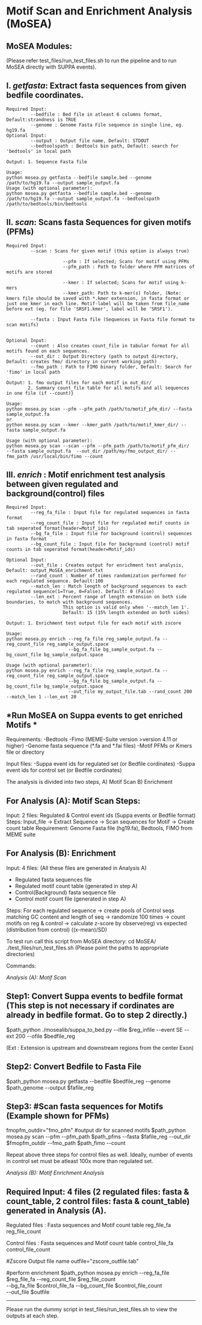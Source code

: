 **Motif Scan and Enrichment Analysis (MoSEA)**
============================================


**MoSEA Modules:**
--------------------
(Please refer test_files/run_test_files.sh to run the pipeline and to run MoSEA directly with SUPPA events).

I. *getfasta*: Extract fasta sequences from given bedfile coordinates.
--------------------------------------------------------------------
	Required Input: 
			 --bedfile : Bed file in atleast 6 columns format, Default:strandness is TRUE
			 --genome : Genome Fasta File sequence in single line, eg. hg19.fa
	Optional Input:
			 --output : Output file name, Default: STDOUT
			 --bedtoolspath : Bedtools bin path, Default: search for 'bedtools' in local path
	
	Output: 1. Sequence Fasta file
	
	Usage: 
	python mosea.py getfasta --bedfile sample.bed --genome /path/to/hg19.fa --output sample_output.fa
	Usage (with optional parameter):
	python mosea.py getfasta --bedfile sample.bed --genome /path/to/hg19.fa --output sample_output.fa --bedtoolspath /path/to/bedtools/bin/bedtools
	
II. *scan*: Scans fasta Sequences for given motifs (PFMs)
-------------------------------------------------
	Required Input: 
			 --scan : Scans for given motif (this option is always true)	

                         --pfm : If selected; Scans for motif using PFMs
                         --pfm_path : Path to folder where PFM matrices of motifs are stored 
                        
                         --kmer : If selected; Scans for motif using k-mers 
                         --kmer_path: Path to k-mer(s) folder, (Note: kmers file should be saved with *.kmer extension, in fasta format or just one kmer in each line. Motif-label will be taken from file_name before ext (eg. for file 'SRSF1.kmer', label will be 'SRSF1').

			 --fasta : Input Fasta file (Sequences in Fasta file format to scan motifs)
			 
			
	Optional Input:
			 --count : Also creates count_file in tabular format for all motifs found on each sequences.
			 --out_dir : Output Directory (path to output directory, Default: creates fmo/ directory in current working path)
			 --fmo_path : Path to FIMO binary folder, Default: Search for 'fimo' in local path
	
	Output: 1. fmo output files for each motif in out_dir/
			2. Summary count_file table for all motifs and all sequences in one file (if --count)}
	
	Usage: 
	python mosea.py scan --pfm --pfm_path /path/to/motif_pfm_dir/ --fasta sample_output.fa
    or
    python mosea.py scan --kmer --kmer_path /path/to/motif_kmer_dir/ --fasta sample_output.fa 

	Usage (with optional parameter):
	python mosea.py scan --scan --pfm --pfm_path /path/to/motif_pfm_dir/  --fasta sample_output.fa  --out_dir /path/my/fmo_output_dir/ --fmo_path /usr/local/bin/fimo --count

	
III. *enrich* : Motif enrichment test analysis between given regulated and background(control) files	
---------------------------------------------------------------------------------------------------
	Required Input: 
			 --reg_fa_file : Input file for regulated sequences in fasta format
			 --reg_count_file : Input file for regulated motif counts in tab seperated format(header=Motif_ids)
			 --bg_fa_file : Input file for background (control) sequences in fasta format
			 --bg_count_file : Input file for background (control) motif counts in tab seperated format(header=Motif_ids)
			
	Optional Input:
			 --out_file : Creates output for enrichment test analysis, Default: output_MoSEA_enrichment.txt
			 --rand_count : Number of times randomization performed for each regulated sequence. Default:100
			 --match_len : Match length of background sequences to each regulated sequence(1=True, 0=False). Default: 0 (False)
			 --len_ext : Percent range of length extension on both side boundaries, to match with background sequences.
			 			 This option is valid only when '--match_len 1'. 
						 Default: 15 (15% length extended on both sides)
	
	Output: 1. Enrichment test output file for each motif with zscore 
	
	Usage: 
	python mosea.py enrich --reg_fa_file reg_sample_output.fa --reg_count_file reg_sample_output.space
						   --bg_fa_file bg_sample_output.fa --bg_count_file bg_sample_output.space
						 
	Usage (with optional parameter):
	python mosea.py enrich --reg_fa_file reg_sample_output.fa --reg_count_file reg_sample_output.space
						   --bg_fa_file bg_sample_output.fa --bg_count_file bg_sample_output.space
						   --out_file my_output_file.tab --rand_count 200 --match_len 1 --len_ext 20
						   



*Run MoSEA on Suppa events to get enriched Motifs *
-------------------------------------------------
Requirements:
	-Bedtools
	-Fimo (MEME-Suite version >version 4.11 or higher)
	-Genome fasta sequence (\*.fa and \*.fai files)
	-Motif PFMs or Kmers file or directory 
	
Input files:
	-Suppa event ids for regulated set (or Bedfile cordinates)
	-Suppa event ids for control set (or Bedfile cordinates)
	

The analysis is divided into two steps, A) Motif Scan B) Enrichment

For Analysis (A): Motif Scan Steps:
-------------------------------------------------
Input: 2 files: Regulated & Control event ids (Suppa events or Bedfile format)
Steps: Input_file -> Extract Sequence -> Scan sequences for Motif -> Create count table
Requirement: Genome Fasta file (hg19.fa), Bedtools, FIMO from MEME suite

For Analysis (B): Enrichment
-------------------------------------------------
Input: 4 files: (All these files are generated in Analysis A)
- Regulated fasta sequences file 
- Regulated motif count table (generated in step A)
- Control(Background) fasta sequence file
- Control motif count file (generated in step A)

Steps: For each regulated sequence -> create pools of Control seqs matching GC content and length of seq -> randomize 100 times -> count motifs on reg & control -> calculate z-score by observe(reg) vs expected (distribution from control) ((x-mean)/SD) 

To test run call this script from MoSEA directory: 
cd MoSEA/
./test_files/run_test_files.sh (Please point the paths to appropriate directories)

Commands:

*Analysis (A): Motif Scan*


Step1: Convert Suppa events to bedfile format (This step is not necessary if cordinates are already in bedfile format. Go to step 2 directly.) 
-------------------------------------------------
$path_python ./mosealib/suppa_to_bed.py --ifile $reg_infile --event SE --ext 200 --ofile $bedfile_reg

(Ext : Extension is upstream and downstream regions from the center Exon)

Step2: Convert Bedfile to Fasta File
-------------------------------------------------
$path_python mosea.py getfasta --bedfile $bedfile_reg --genome $path_genome --output $fafile_reg

Step3:  #Scan fasta sequences for Motifs (Example shown for PFMs)
-------------------------------------------------
fmopfm_outdir="fmo_pfm"  #output dir for scanned motifs
$path_python mosea.py scan --pfm --pfm_path $path_pfms --fasta $fafile_reg --out_dir $fmopfm_outdir --fmo_path $path_fimo --count


Repeat above three steps for control files as well. Ideally, number of events in control set must be atleast 100x more than regulated set.


*Analysis (B): Motif Enrichment Analysis*


Required Input:  4 files (2 regulated files: fasta & count_table, 2 control files: fasta & count_table) generated in Analysis (A).
-------------------------------------------------

Regulated files : Fasta sequences and Motif count table
reg_file_fa
reg_file_count
	
Control files : Fasta sequences and Motif count table
control_file_fa
control_file_count

#Zscore Output file name
outfile="zscore_outfile.tab"

#perform enrichment
$path_python mosea.py enrich --reg_fa_file $reg_file_fa --reg_count_file $reg_file_count \
                       --bg_fa_file $control_file_fa --bg_count_file $control_file_count \
		       --out_file $outfile


-------------------------------------------------
Please run the dummy script in test_files/run_test_files.sh to view the outputs at each step.
